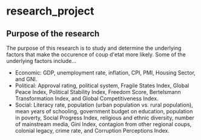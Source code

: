 # **research_project**
## **Purpose of the research**
The purpose of this research is to study and determine the underlying factors that make the occurence of coup d'etat more likely.
Some of the underlying factors include...
- Economic: GDP, unemployment rate, inflation, CPI, PMI, Housing Sector, and GNI.
- Political: Approval rating, political system, Fragile States Index, Global Peace Index, Political Stability Index, Freedom Score, Bertelsmann Transformation Index, and Global Competitiveness Index.
- Social: Literacy rate, population (urban population vs. rural population), mean years of schooling, government budget on education, population in poverty, Social Progress Index, religious and ethnic diversity, number of mainstream media, Gini Index, contagion from other regional coups, colonial legacy, crime rate, and Corruption Perceptions Index.


